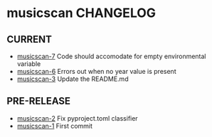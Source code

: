 musicscan CHANGELOG
======================

## CURRENT
 - [musicscan-7](https://github.com/cjcodeproj/musicscan/issues/7) Code should accomodate for empty environmental variable
 - [musicscan-6](https://github.com/cjcodeproj/musicscan/issues/6) Errors out when no year value is present
 - [musicscan-3](https://github.com/cjcodeproj/musicscan/issues/3) Update the README.md

## PRE-RELEASE
 - [musicscan-2](https://github.com/cjcodeproj/musicscan/issues/2) Fix pyproject.toml classifier
 - [musicscan-1](https://github.com/cjcodeproj/musicscan/issues/1) First commit
